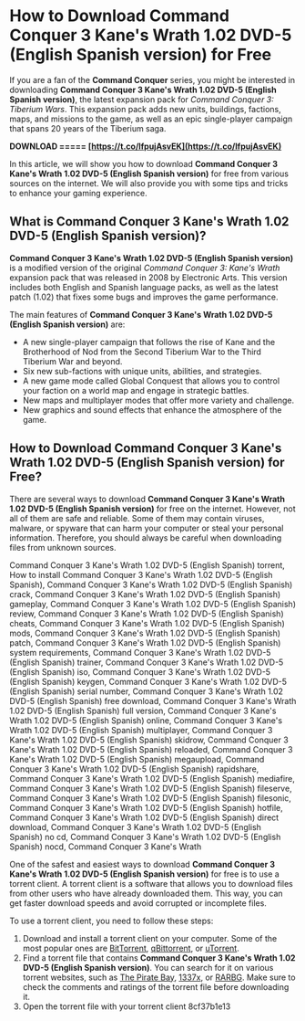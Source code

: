 # How to Download Command Conquer 3 Kane's Wrath 1.02 DVD-5 (English Spanish version) for Free
 
If you are a fan of the **Command Conquer** series, you might be interested in downloading **Command Conquer 3 Kane's Wrath 1.02 DVD-5 (English Spanish version)**, the latest expansion pack for *Command Conquer 3: Tiberium Wars*. This expansion pack adds new units, buildings, factions, maps, and missions to the game, as well as an epic single-player campaign that spans 20 years of the Tiberium saga.
 
**DOWNLOAD ===== [https://t.co/IfpujAsvEK](https://t.co/IfpujAsvEK)**


 
In this article, we will show you how to download **Command Conquer 3 Kane's Wrath 1.02 DVD-5 (English Spanish version)** for free from various sources on the internet. We will also provide you with some tips and tricks to enhance your gaming experience.
 
## What is Command Conquer 3 Kane's Wrath 1.02 DVD-5 (English Spanish version)?
 
**Command Conquer 3 Kane's Wrath 1.02 DVD-5 (English Spanish version)** is a modified version of the original *Command Conquer 3: Kane's Wrath* expansion pack that was released in 2008 by Electronic Arts. This version includes both English and Spanish language packs, as well as the latest patch (1.02) that fixes some bugs and improves the game performance.
 
The main features of **Command Conquer 3 Kane's Wrath 1.02 DVD-5 (English Spanish version)** are:
 
- A new single-player campaign that follows the rise of Kane and the Brotherhood of Nod from the Second Tiberium War to the Third Tiberium War and beyond.
- Six new sub-factions with unique units, abilities, and strategies.
- A new game mode called Global Conquest that allows you to control your faction on a world map and engage in strategic battles.
- New maps and multiplayer modes that offer more variety and challenge.
- New graphics and sound effects that enhance the atmosphere of the game.

## How to Download Command Conquer 3 Kane's Wrath 1.02 DVD-5 (English Spanish version) for Free?
 
There are several ways to download **Command Conquer 3 Kane's Wrath 1.02 DVD-5 (English Spanish version)** for free on the internet. However, not all of them are safe and reliable. Some of them may contain viruses, malware, or spyware that can harm your computer or steal your personal information. Therefore, you should always be careful when downloading files from unknown sources.
 
Command Conquer 3 Kane's Wrath 1.02 DVD-5 (English Spanish) torrent,  How to install Command Conquer 3 Kane's Wrath 1.02 DVD-5 (English Spanish),  Command Conquer 3 Kane's Wrath 1.02 DVD-5 (English Spanish) crack,  Command Conquer 3 Kane's Wrath 1.02 DVD-5 (English Spanish) gameplay,  Command Conquer 3 Kane's Wrath 1.02 DVD-5 (English Spanish) review,  Command Conquer 3 Kane's Wrath 1.02 DVD-5 (English Spanish) cheats,  Command Conquer 3 Kane's Wrath 1.02 DVD-5 (English Spanish) mods,  Command Conquer 3 Kane's Wrath 1.02 DVD-5 (English Spanish) patch,  Command Conquer 3 Kane's Wrath 1.02 DVD-5 (English Spanish) system requirements,  Command Conquer 3 Kane's Wrath 1.02 DVD-5 (English Spanish) trainer,  Command Conquer 3 Kane's Wrath 1.02 DVD-5 (English Spanish) iso,  Command Conquer 3 Kane's Wrath 1.02 DVD-5 (English Spanish) keygen,  Command Conquer 3 Kane's Wrath 1.02 DVD-5 (English Spanish) serial number,  Command Conquer 3 Kane's Wrath 1.02 DVD-5 (English Spanish) free download,  Command Conquer 3 Kane's Wrath 1.02 DVD-5 (English Spanish) full version,  Command Conquer 3 Kane's Wrath 1.02 DVD-5 (English Spanish) online,  Command Conquer 3 Kane's Wrath 1.02 DVD-5 (English Spanish) multiplayer,  Command Conquer 3 Kane's Wrath 1.02 DVD-5 (English Spanish) skidrow,  Command Conquer 3 Kane's Wrath 1.02 DVD-5 (English Spanish) reloaded,  Command Conquer 3 Kane's Wrath 1.02 DVD-5 (English Spanish) megaupload,  Command Conquer 3 Kane's Wrath 1.02 DVD-5 (English Spanish) rapidshare,  Command Conquer 3 Kane's Wrath 1.02 DVD-5 (English Spanish) mediafire,  Command Conquer 3 Kane's Wrath 1.02 DVD-5 (English Spanish) fileserve,  Command Conquer 3 Kane's Wrath 1.02 DVD-5 (English Spanish) filesonic,  Command Conquer 3 Kane's Wrath 1.02 DVD-5 (English Spanish) hotfile,  Command Conquer 3 Kane's Wrath 1.02 DVD-5 (English Spanish) direct download,  Command Conquer 3 Kane's Wrath 1.02 DVD-5 (English Spanish) no cd,  Command Conquer 3 Kane's Wrath 1.02 DVD-5 (English Spanish) nocd,  Command Conquer 3 Kane's Wrath
 
One of the safest and easiest ways to download **Command Conquer 3 Kane's Wrath 1.02 DVD-5 (English Spanish version)** for free is to use a torrent client. A torrent client is a software that allows you to download files from other users who have already downloaded them. This way, you can get faster download speeds and avoid corrupted or incomplete files.
 
To use a torrent client, you need to follow these steps:

1. Download and install a torrent client on your computer. Some of the most popular ones are [BitTorrent](https://www.bittorrent.com/), [qBittorrent](https://www.qbittorrent.org/), or [uTorrent](https://www.utorrent.com/).
2. Find a torrent file that contains **Command Conquer 3 Kane's Wrath 1.02 DVD-5 (English Spanish version)**. You can search for it on various torrent websites, such as [The Pirate Bay](https://thepiratebay.org/), [1337x](https://1337x.to/), or [RARBG](https://rarbg.to/). Make sure to check the comments and ratings of the torrent file before downloading it.
3. Open the torrent file with your torrent client 8cf37b1e13


